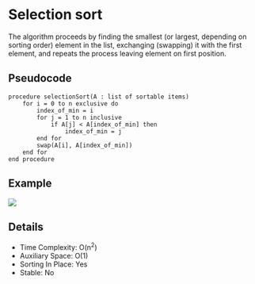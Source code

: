 # Selection sort
The algorithm proceeds by finding the smallest (or largest, depending on sorting order) element in the list, exchanging (swapping) it with the first element, and repeats the process leaving element on first position.

## Pseudocode
```
procedure selectionSort(A : list of sortable items)
    for i = 0 to n exclusive do
        index_of_min = i
        for j = 1 to n inclusive
            if A[j] < A[index_of_min] then
            	index_of_min = j
        end for
        swap(A[i], A[index_of_min])
    end for
end procedure
```

## Example
![](https://upload.wikimedia.org/wikipedia/commons/9/94/Selection-Sort-Animation.gif)

## Details
+ Time Complexity: O(n<sup>2</sup>)
+ Auxiliary Space: O(1)
+ Sorting In Place: Yes
+ Stable: No